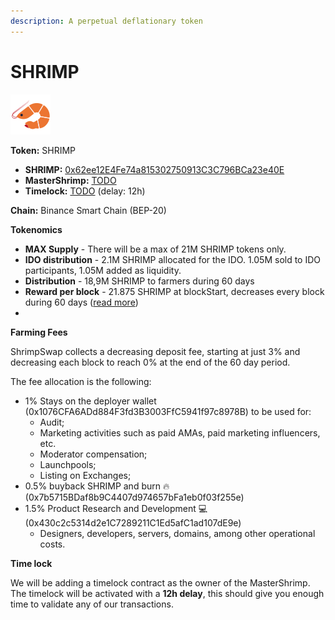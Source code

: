 ```yaml
---
description: A perpetual deflationary token
---
```


# SHRIMP

![SHRIMP Logo](../.gitbook/assets/shrimp.svg)

**Token:** SHRIMP

- **SHRIMP:** [0x62ee12E4Fe74a815302750913C3C796BCa23e40E](https://bscscan.com/address/0x62ee12E4Fe74a815302750913C3C796BCa23e40E)
- **MasterShrimp:** [TODO](https://bscscan.com/address/TODO)
- **Timelock:** [TODO](https://bscscan.com/address/TODO) (delay: 12h)

**Chain:** Binance Smart Chain \(BEP-20\)

**Tokenomics**

- **MAX Supply** - There will be a max of 21M SHRIMP tokens only.
- **IDO distribution** - 2.1M SHRIMP allocated for the IDO. 1.05M sold to IDO participants, 1.05M added as liquidity. 
- **Distribution** - 18,9M SHRIMP to farmers during 60 days
- **Reward per block** - 21.875 SHRIMP at blockStart, decreases every block during 60 days ([read more](deflationary-token.md))
- 
**Farming Fees**

ShrimpSwap collects a decreasing deposit fee, starting at just 3% and decreasing each block to reach 0% at the end of the 60 day period.

The fee allocation is the following:

- 1% Stays on the deployer wallet (0x1076CFA6ADd884F3fd3B3003FfC5941f97c8978B) to be used for:
  - Audit; 
  - Marketing activities such as paid AMAs, paid marketing influencers, etc.
  - Moderator compensation;
  - Launchpools;
  - Listing on Exchanges;
- 0.5% buyback SHRIMP and burn 🔥 (0x7b5715BDaf8b9C4407d974657bFa1eb0f03f255e)
- 1.5% Product Research and Development 💻 (0x430c2c5314d2e1C7289211C1Ed5afC1ad107dE9e)
  - Designers, developers, servers, domains, among other operational costs.

**Time lock**

We will be adding a timelock contract as the owner of the MasterShrimp. The timelock will be activated with a **12h delay**, this should give you enough time to validate any of our transactions.
